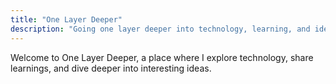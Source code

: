 ```yaml
---
title: "One Layer Deeper"
description: "Going one layer deeper into technology, learning, and ideas"
---
```


Welcome to One Layer Deeper, a place where I explore technology, share learnings, and dive deeper into interesting ideas.